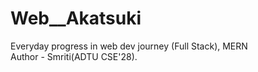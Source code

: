 # Web__Akatsuki
Everyday progress in web dev journey (Full Stack), MERN 
<br>
Author - Smriti(ADTU CSE'28).
